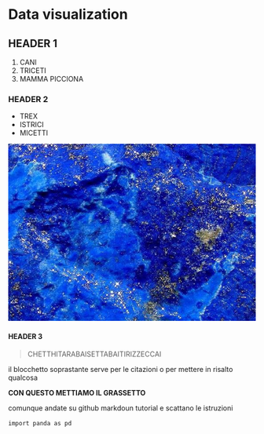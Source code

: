 # Data visualization

## HEADER 1

1. CANI
2. TRICETI
3. MAMMA PICCIONA

### HEADER 2

* TREX
* ISTRICI
* MICETTI


![lapislazzulo](lp.jpg)


#### HEADER 3

> CHETTHITARABAISETTABAITIRIZZECCAI

il blocchetto soprastante serve per le citazioni o per mettere in risalto qualcosa

**CON QUESTO METTIAMO IL GRASSETTO**

comunque andate su github markdoun tutorial e scattano le istruzioni

```
import panda as pd

```
